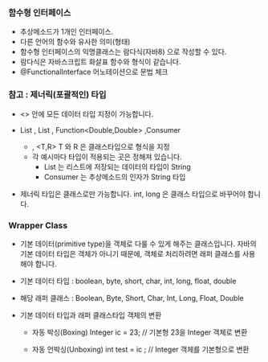### 함수형 인터페이스

- 추상메소드가 1개인 인터페이스.
- 다른 언어의 함수와 유사한 의미(형태)
- 함수형 인터페이스의 익명클래스는 람다식(자바8) 으로 작성할 수 있다. 
- 람다식은 자바스크립트 화살표 함수와 형식이 같습니다. 
- @FunctionalInterface 어노테이션으로 문법 체크 

### 참고 : 제너릭(포괄적인) 타입

- <> 안에 모든 데이터 타입 지정이 가능합니다. 

- List<String> , List<String> , Function<Double,Double> ,Consumer<String>
    + <T> , <T,R> T 와 R 은 클래스타입으로 형식을 지정
    + 각 예시마다 타입이 적용되는 곳은 정해져 있습니다. 
        - List<String> 는 리스트에 저장되는 데이터의 타입이 String 
        - Consumer<String> 는 추상메소드의 인자가 String 타입

- 제너릭 타입은 클래스로만 가능합니다. int, long 은 클래스 타입으로 바꾸어야 합니다.

### Wrapper Class

- 기본 데이터(primitive type)을 객체로 다룰 수 있게 해주는 클래스입니다.
자바의 기본 데이터 타입은 객체가 아니기 때문에, 객체로 처리하려면 래퍼 클래스를 사용해야 합니다.

- 기본 데이터 타입 : boolean, byte, short, char, int, long, float, double

- 해당 래퍼 클래스 : Boolean, Byte, Short, Char, Int, Long, Float, Double

- 기본 데이터 타입과 래퍼 클래스타입 객체의 변환

    + 자동 박싱(Boxing)
    Integer ic = 23;  // 기본형 23을 Integer 객체로 변환

    + 자동 언박싱(Unboxing)
    int test = ic ;  // Integer 객체를 기본형으로 변환

